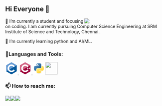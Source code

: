 ## Hi Everyone 👋
<p><img align="right" src="https://octodex.github.com/images/spectrocat.png" width="250&quot;" style="max-width:70%;"></p>

🔭 I’m currently a student and focusing on coding. I am currently pursuing Computer Science Engineering at SRM Institute of Science and Technology, Chennai.

🌱 I’m currently learning python and AI/ML. 

<h3 align="left">📝Languages and Tools:</h3>
<p align="left"> <a href="https://www.cprogramming.com/" target="_blank"> <img src="https://raw.githubusercontent.com/devicons/devicon/master/icons/c/c-original.svg" alt="c" width="40" height="40"/> </a> <a href="https://www.w3schools.com/cpp/" target="_blank"> <img src="https://raw.githubusercontent.com/devicons/devicon/master/icons/cplusplus/cplusplus-original.svg" alt="cplusplus" width="40" height="40"/> </a> <a href="https://www.python.org" target="_blank"> <img src="https://raw.githubusercontent.com/devicons/devicon/master/icons/python/python-original.svg" alt="python" width="40" height="40"/></a><img src="https://upload.wikimedia.org/wikipedia/commons/9/9a/Visual_Studio_Code_1.35_icon.svg" width="40" height="40"></p>
<h3 align="left">📫 How to reach me:</h3>
<p><a href="https://www.linkedin.com/in/aryan-kapoor-566a7118b"><img src="https://img.icons8.com/color/48/000000/linkedin.png" width="6%"/></a><a href="https://github.com/Aryan-03-Kapoor"><img src="https://img.icons8.com/fluent/48/000000/github.png" width="6%"/><a href="https://instagram.com/aryankapoor03?utm_medium=copy_link"><img src="https://img-premium.flaticon.com/png/512/174/174855.png?token=exp=1622195144~hmac=fcdf2eb278cd0039d92f2d97795732dc" width="5.5%"/></a>
  </a></p>


